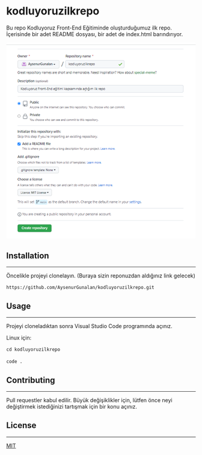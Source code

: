 # kodluyoruzilkrepo
Bu repo Kodluyoruz Front-End Eğitiminde oluşturduğumuz ilk repo. İçerisinde bir adet README dosyası, bir adet de index.html barındırıyor.

![image](https://github.com/AysenurGunalan/kodluyoruzilkrepo/blob/main/screen.png?raw=true)

## Installation
---------------------------------------------------------------------------------------------------------------
Öncelikle projeyi clonelayın. (Buraya sizin reponuzdan aldığınız link gelecek)

```
https://github.com/AysenurGunalan/kodluyoruzilkrepo.git
```

## Usage
---------------------------------------------------------------------------------------------------------------
Projeyi cloneladıktan sonra Visual Studio Code programında açınız.

Linux için:

```
cd kodluyoruzilkrepo

code .
```

## Contributing
---------------------------------------------------------------------------------------------------------------
Pull requestler kabul edilir. Büyük değişiklikler için, lütfen önce neyi değiştirmek istediğinizi tartışmak için bir konu açınız.

## License
---------------------------------------------------------------------------------------------------------------
[MIT](https://choosealicense.com/licenses/mit/)
